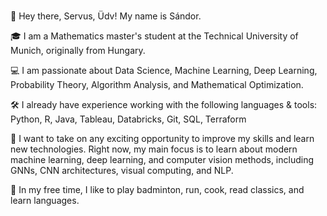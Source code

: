 ###
👋 Hey there, Servus, Üdv! My name is Sándor.

🎓 I am a Mathematics master's student at the Technical University of Munich, originally from Hungary.

💻 I am passionate about Data Science, Machine Learning, Deep Learning, Probability Theory, Algorithm Analysis, and Mathematical Optimization.

🛠️ I already have experience working with the following languages & tools: Python, R, Java, Tableau, Databricks, Git, SQL, Terraform

🌱 I want to take on any exciting opportunity to improve my skills and learn new technologies. Right now, my main focus is to learn about modern machine learning, deep learning, and computer vision methods, including GNNs, CNN architectures, visual computing, and NLP.

🏸 In my free time, I like to play badminton, run, cook, read classics, and learn languages.

<!--
**daroczisandor/daroczisandor** is a ✨ _special_ ✨ repository because its `README.md` (this file) appears on your GitHub profile.

Here are some ideas to get you 👯:

👋 Hey! My name is Sándor, a Mathematics master's student at the Technical University of Munich.
💻 I am passionate about Data Science, Machine Learning, Deep

- 🔭 I’m currently working on ...
- 🌱 I’m currently learning ...
- 👯 I’m looking to collaborate on ...
- 🤔 I’m looking for help with ...
- 💬 Ask me about ...
- 📫 How to reach me: ...
- 😄 Pronouns: ...
- ⚡ Fun fact: ...
-->
